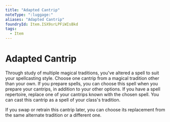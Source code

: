 ```yaml
---
title: "Adapted Cantrip"
noteType: ":luggage:"
aliases: "Adapted Cantrip"
foundryId: Item.ISX9srLPFiWIsBkd
tags:
  - Item
---
```


# Adapted Cantrip

Through study of multiple magical traditions, you've altered a spell to suit your spellcasting style. Choose one cantrip from a magical tradition other than your own. If you prepare spells, you can choose this spell when you prepare your cantrips, in addition to your other options. If you have a spell repertoire, replace one of your cantrips known with the chosen spell. You can cast this cantrip as a spell of your class's tradition.

If you swap or retrain this cantrip later, you can choose its replacement from the same alternate tradition or a different one.
